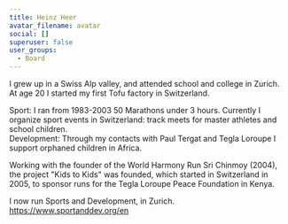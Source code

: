 ```yaml
---
title: Heinz Heer
avatar_filename: avatar
social: []
superuser: false
user_groups:
  - Board
---
```

I grew up in a Swiss Alp valley, and attended school and college in Zurich. At age 20 I started my first Tofu factory in Switzerland. 

Sport: I ran from 1983-2003 50 Marathons under 3 hours. Currently I organize sport events in Switzerland: track meets for master athletes and school children.\
Development: Through my contacts with Paul Tergat and Tegla Loroupe I support orphaned children in Africa.

Working with the founder of the World Harmony Run Sri Chinmoy (2004),  the project "Kids to Kids" was founded, which started in Switzerland in 2005, to  sponsor runs for the Tegla Loroupe Peace Foundation in Kenya.

I now run Sports and Development, in Zurich.  https://www.sportanddev.org/en